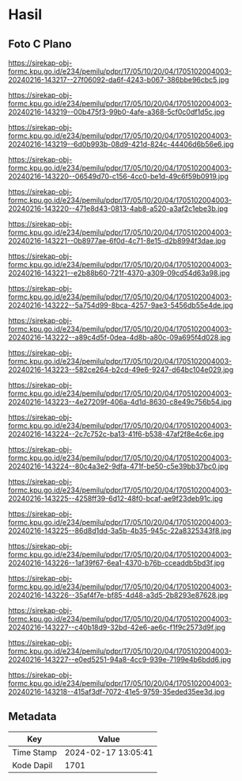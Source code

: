 # Hasil

## Foto C Plano

https://sirekap-obj-formc.kpu.go.id/e234/pemilu/pdpr/17/05/10/20/04/1705102004003-20240216-143217--27f06092-da6f-4243-b067-386bbe96cbc5.jpg

https://sirekap-obj-formc.kpu.go.id/e234/pemilu/pdpr/17/05/10/20/04/1705102004003-20240216-143219--00b475f3-99b0-4afe-a368-5cf0c0df1d5c.jpg

https://sirekap-obj-formc.kpu.go.id/e234/pemilu/pdpr/17/05/10/20/04/1705102004003-20240216-143219--6d0b993b-08d9-421d-824c-44406d6b56e6.jpg

https://sirekap-obj-formc.kpu.go.id/e234/pemilu/pdpr/17/05/10/20/04/1705102004003-20240216-143220--06549d70-c156-4cc0-be1d-49c6f59b0919.jpg

https://sirekap-obj-formc.kpu.go.id/e234/pemilu/pdpr/17/05/10/20/04/1705102004003-20240216-143220--471e8d43-0813-4ab8-a520-a3af2c1ebe3b.jpg

https://sirekap-obj-formc.kpu.go.id/e234/pemilu/pdpr/17/05/10/20/04/1705102004003-20240216-143221--0b8977ae-6f0d-4c71-8e15-d2b8994f3dae.jpg

https://sirekap-obj-formc.kpu.go.id/e234/pemilu/pdpr/17/05/10/20/04/1705102004003-20240216-143221--e2b88b60-721f-4370-a309-09cd54d63a98.jpg

https://sirekap-obj-formc.kpu.go.id/e234/pemilu/pdpr/17/05/10/20/04/1705102004003-20240216-143222--5a754d99-8bca-4257-9ae3-5456db55e4de.jpg

https://sirekap-obj-formc.kpu.go.id/e234/pemilu/pdpr/17/05/10/20/04/1705102004003-20240216-143222--a89c4d5f-0dea-4d8b-a80c-09a695f4d028.jpg

https://sirekap-obj-formc.kpu.go.id/e234/pemilu/pdpr/17/05/10/20/04/1705102004003-20240216-143223--582ce264-b2cd-49e6-9247-d64bc104e029.jpg

https://sirekap-obj-formc.kpu.go.id/e234/pemilu/pdpr/17/05/10/20/04/1705102004003-20240216-143223--4e27209f-406a-4d1d-8630-c8e49c756b54.jpg

https://sirekap-obj-formc.kpu.go.id/e234/pemilu/pdpr/17/05/10/20/04/1705102004003-20240216-143224--2c7c752c-ba13-41f6-b538-47af2f8e4c6e.jpg

https://sirekap-obj-formc.kpu.go.id/e234/pemilu/pdpr/17/05/10/20/04/1705102004003-20240216-143224--80c4a3e2-9dfa-471f-be50-c5e39bb37bc0.jpg

https://sirekap-obj-formc.kpu.go.id/e234/pemilu/pdpr/17/05/10/20/04/1705102004003-20240216-143225--4258ff39-6d12-48f0-bcaf-ae9f23deb91c.jpg

https://sirekap-obj-formc.kpu.go.id/e234/pemilu/pdpr/17/05/10/20/04/1705102004003-20240216-143225--86d8d1dd-3a5b-4b35-945c-22a8325343f8.jpg

https://sirekap-obj-formc.kpu.go.id/e234/pemilu/pdpr/17/05/10/20/04/1705102004003-20240216-143226--1af39f67-6ea1-4370-b76b-cceaddb5bd3f.jpg

https://sirekap-obj-formc.kpu.go.id/e234/pemilu/pdpr/17/05/10/20/04/1705102004003-20240216-143226--35af4f7e-bf85-4d48-a3d5-2b8293e87628.jpg

https://sirekap-obj-formc.kpu.go.id/e234/pemilu/pdpr/17/05/10/20/04/1705102004003-20240216-143227--c40b18d9-32bd-42e6-ae6c-f1f9c2573d9f.jpg

https://sirekap-obj-formc.kpu.go.id/e234/pemilu/pdpr/17/05/10/20/04/1705102004003-20240216-143227--e0ed5251-94a8-4cc9-939e-7199e4b6bdd6.jpg

https://sirekap-obj-formc.kpu.go.id/e234/pemilu/pdpr/17/05/10/20/04/1705102004003-20240216-143218--415af3df-7072-41e5-9759-35eded35ee3d.jpg


## Metadata

| Key        | Value               |
| ---------- | ------------------- |
| Time Stamp | 2024-02-17 13:05:41 |
| Kode Dapil | 1701                |



